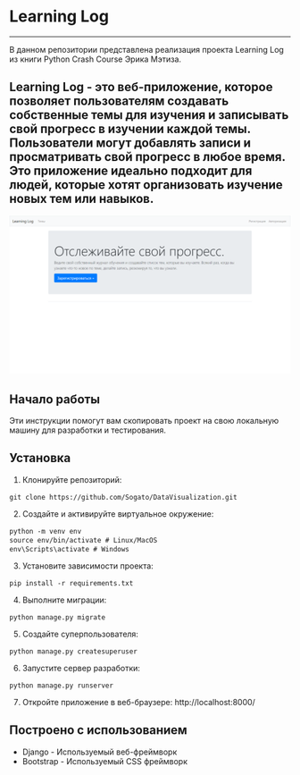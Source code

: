 # Learning Log

---
В данном репозитории представлена реализация проекта Learning Log из книги Python Crash Course Эрика Мэтиза. 

Learning Log - это веб-приложение, которое позволяет пользователям создавать собственные темы для изучения и записывать 
свой прогресс в изучении каждой темы. Пользователи могут добавлять записи и просматривать свой прогресс в любое время. 
Это приложение идеально подходит для людей, которые хотят организовать изучение новых тем или навыков.
---
<img src="github_image.png">

## Начало работы
Эти инструкции помогут вам скопировать проект на свою локальную машину для разработки и тестирования.

## Установка
1. Клонируйте репозиторий:
```
git clone https://github.com/Sogato/DataVisualization.git
```
2. Создайте и активируйте виртуальное окружение:
```
python -m venv env
source env/bin/activate # Linux/MacOS
env\Scripts\activate # Windows
```
3. Установите зависимости проекта:
```
pip install -r requirements.txt
```
4. Выполните миграции:
```
python manage.py migrate
```
5. Создайте суперпользователя:
```
python manage.py createsuperuser
```
6. Запустите сервер разработки:
```
python manage.py runserver
```
7. Откройте приложение в веб-браузере: http://localhost:8000/

## Построено с использованием
* Django - Используемый веб-фреймворк
* Bootstrap - Используемый CSS фреймворк
